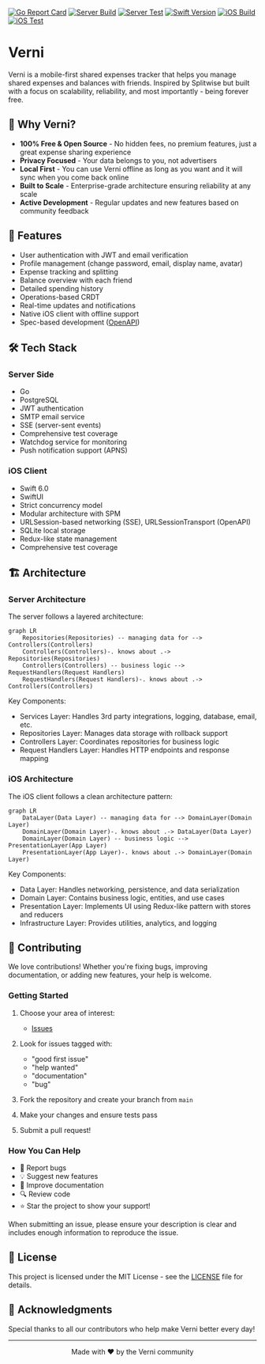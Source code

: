 [![Go Report Card](https://goreportcard.com/badge/github.com/rzmn/governi)](https://goreportcard.com/report/github.com/rzmn/governi)
[![Server Build](https://github.com/rzmn/verni/actions/workflows/build_server.yml/badge.svg)](https://github.com/rzmn/governi/actions/workflows/build_server.yml)
[![Server Test](https://github.com/rzmn/verni/actions/workflows/test_server.yml/badge.svg)](https://github.com/rzmn/governi/actions/workflows/test_server.yml)
[![Swift Version](https://img.shields.io/badge/swift-6.0-orange)](https://img.shields.io/badge/swift-6.0-orange)
[![iOS Build](https://github.com/rzmn/verni/actions/workflows/build_ios.yml/badge.svg)](https://github.com/rzmn/verni/actions/workflows/build_ios.yml)
[![iOS Test](https://github.com/rzmn/verni/actions/workflows/test_ios.yml/badge.svg)](https://github.com/rzmn/verni/actions/workflows/test_ios.yml)

# Verni

Verni is a mobile-first shared expenses tracker that helps you manage shared expenses and balances with friends. Inspired by Splitwise but built with a focus on scalability, reliability, and most importantly - being forever free.

## 🌟 Why Verni?

- **100% Free & Open Source** - No hidden fees, no premium features, just a great expense sharing experience
- **Privacy Focused** - Your data belongs to you, not advertisers
- **Local First** - You can use Verni offline as long as you want and it will sync when you come back online
- **Built to Scale** - Enterprise-grade architecture ensuring reliability at any scale
- **Active Development** - Regular updates and new features based on community feedback

## 🚀 Features

- User authentication with JWT and email verification
- Profile management (change password, email, display name, avatar)
- Expense tracking and splitting
- Balance overview with each friend
- Detailed spending history
- Operations-based CRDT
- Real-time updates and notifications
- Native iOS client with offline support
- Spec-based development ([OpenAPI](https://verni.app/docs))

## 🛠 Tech Stack

### Server Side
- Go
- PostgreSQL
- JWT authentication
- SMTP email service
- SSE (server-sent events)
- Comprehensive test coverage
- Watchdog service for monitoring
- Push notification support (APNS)

### iOS Client
- Swift 6.0
- SwiftUI
- Strict concurrency model
- Modular architecture with SPM
- URLSession-based networking (SSE), URLSessionTransport (OpenAPI)
- SQLite local storage
- Redux-like state management
- Comprehensive test coverage

## 🏗 Architecture

### Server Architecture
The server follows a layered architecture:

```mermaid
graph LR
    Repositories(Repositories) -- managing data for --> Controllers(Controllers)
    Controllers(Controllers)-. knows about .-> Repositories(Repositories)
    Controllers(Controllers) -- business logic --> RequestHandlers(Request Handlers)
    RequestHandlers(Request Handlers)-. knows about .-> Controllers(Controllers)
```

Key Components:
- Services Layer: Handles 3rd party integrations, logging, database, email, etc.
- Repositories Layer: Manages data storage with rollback support
- Controllers Layer: Coordinates repositories for business logic
- Request Handlers Layer: Handles HTTP endpoints and response mapping

### iOS Architecture
The iOS client follows a clean architecture pattern:

```mermaid
graph LR
    DataLayer(Data Layer) -- managing data for --> DomainLayer(Domain Layer)
    DomainLayer(Domain Layer)-. knows about .-> DataLayer(Data Layer)
    DomainLayer(Domain Layer) -- business logic --> PresentationLayer(App Layer)
    PresentationLayer(App Layer)-. knows about .-> DomainLayer(Domain Layer)
```

Key Components:
- Data Layer: Handles networking, persistence, and data serialization
- Domain Layer: Contains business logic, entities, and use cases
- Presentation Layer: Implements UI using Redux-like pattern with stores and reducers
- Infrastructure Layer: Provides utilities, analytics, and logging

## 🤝 Contributing

We love contributions! Whether you're fixing bugs, improving documentation, or adding new features, your help is welcome.

### Getting Started

1. Choose your area of interest:
   - [Issues](https://github.com/rzmn/verni/issues)

2. Look for issues tagged with:
   - "good first issue"
   - "help wanted"
   - "documentation"
   - "bug"

3. Fork the repository and create your branch from `main`

4. Make your changes and ensure tests pass

5. Submit a pull request!

### How You Can Help

- 🐛 Report bugs
- 💡 Suggest new features
- 📝 Improve documentation
- 🔍 Review code
- ⭐ Star the project to show your support!

When submitting an issue, please ensure your description is clear and includes enough information to reproduce the issue.

## 📜 License

This project is licensed under the MIT License - see the [LICENSE](LICENSE) file for details.

## 🙏 Acknowledgments

Special thanks to all our contributors who help make Verni better every day!

---

<p align="center">Made with ❤️ by the Verni community</p>
